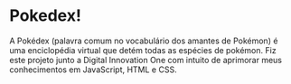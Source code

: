 # Pokedex! 

A Pokédex (palavra comum no vocabulário dos amantes de Pokémon) é uma enciclopédia virtual que detém todas as espécies de pokémon. Fiz este projeto junto a Digital Innovation One com intuito de aprimorar meus conhecimentos em JavaScript, HTML e CSS.
